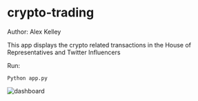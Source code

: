 # crypto-trading

Author: Alex Kelley

This app displays the crypto related transactions in the House of Representatives and Twitter Influencers

Run: 
```
Python app.py
```

![dashboard](https://raw.githubusercontent.com/amac-lfc/crypto-trading/main/img.png)
